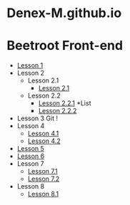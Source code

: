 # Denex-M.github.io

# Beetroot Front-end

* [Lesson 1](https://denex-m.github.io/beetroot/lesson_1/hm1.html)
* Lesson 2
  * Lesson 2.1
    * [Lesson 2.1](https://denex-m.github.io/beetroot/lesson_2/chain1/index.html)
  * Lesson 2.2
    * [Lesson 2.2.1](https://denex-m.github.io/beetroot/lesson_2/chain2/index.html)
  *List
    * [Lesson 2.2.2](https://denex-m.github.io/beetroot/lesson_2/list/Homework_2.1.html)
* Lesson 3 Git !
* Lesson 4
  * [Lesson 4.1](https://denex-m.github.io/beetroot/lesson_4_css/css_1/index.html)
  * [Lesson 4.2]()
* [Lesson 5](https://denex-m.github.io/beetroot/lesson_5/index.html)
* [Lesson 6](https://denex-m.github.io/beetroot/lesson_6/index.html)
* Lesson 7
  * [Lesson 7.1](https://denex-m.github.io/beetroot/lesson_7/7.1_homework/index.html)
  * [Lesson 7.2](https://denex-m.github.io/beetroot/lesson_7/7.2_homework/index.html)
* Lesson 8
  * [Lesson 8.1](https://denex-m.github.io/beetroot/lesson_8/lesson_8.1_homework/index.html)
 
  
